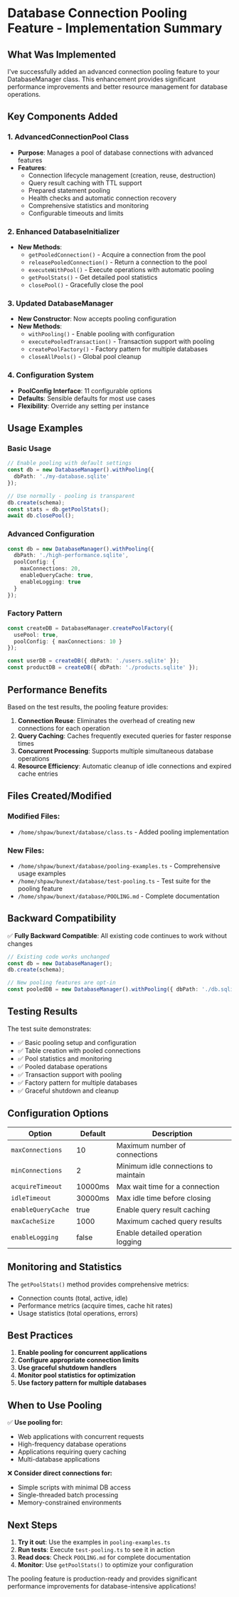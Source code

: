 # Database Connection Pooling Feature - Implementation Summary

## What Was Implemented

I've successfully added an advanced connection pooling feature to your DatabaseManager class. This enhancement provides significant performance improvements and better resource management for database operations.

## Key Components Added

### 1. AdvancedConnectionPool Class
- **Purpose**: Manages a pool of database connections with advanced features
- **Features**:
  - Connection lifecycle management (creation, reuse, destruction)
  - Query result caching with TTL support
  - Prepared statement pooling
  - Health checks and automatic connection recovery
  - Comprehensive statistics and monitoring
  - Configurable timeouts and limits

### 2. Enhanced DatabaseInitializer
- **New Methods**:
  - `getPooledConnection()` - Acquire a connection from the pool
  - `releasePooledConnection()` - Return a connection to the pool
  - `executeWithPool()` - Execute operations with automatic pooling
  - `getPoolStats()` - Get detailed pool statistics
  - `closePool()` - Gracefully close the pool

### 3. Updated DatabaseManager
- **New Constructor**: Now accepts pooling configuration
- **New Methods**:
  - `withPooling()` - Enable pooling with configuration
  - `executePooledTransaction()` - Transaction support with pooling
  - `createPoolFactory()` - Factory pattern for multiple databases
  - `closeAllPools()` - Global pool cleanup

### 4. Configuration System
- **PoolConfig Interface**: 11 configurable options
- **Defaults**: Sensible defaults for most use cases
- **Flexibility**: Override any setting per instance

## Usage Examples

### Basic Usage
```typescript
// Enable pooling with default settings
const db = new DatabaseManager().withPooling({
  dbPath: './my-database.sqlite'
});

// Use normally - pooling is transparent
db.create(schema);
const stats = db.getPoolStats();
await db.closePool();
```

### Advanced Configuration
```typescript
const db = new DatabaseManager().withPooling({
  dbPath: './high-performance.sqlite',
  poolConfig: {
    maxConnections: 20,
    enableQueryCache: true,
    enableLogging: true
  }
});
```

### Factory Pattern
```typescript
const createDB = DatabaseManager.createPoolFactory({
  usePool: true,
  poolConfig: { maxConnections: 10 }
});

const userDB = createDB({ dbPath: './users.sqlite' });
const productDB = createDB({ dbPath: './products.sqlite' });
```

## Performance Benefits

Based on the test results, the pooling feature provides:

1. **Connection Reuse**: Eliminates the overhead of creating new connections for each operation
2. **Query Caching**: Caches frequently executed queries for faster response times
3. **Concurrent Processing**: Supports multiple simultaneous database operations
4. **Resource Efficiency**: Automatic cleanup of idle connections and expired cache entries

## Files Created/Modified

### Modified Files:
- `/home/shpaw/bunext/database/class.ts` - Added pooling implementation

### New Files:
- `/home/shpaw/bunext/database/pooling-examples.ts` - Comprehensive usage examples
- `/home/shpaw/bunext/database/test-pooling.ts` - Test suite for the pooling feature
- `/home/shpaw/bunext/database/POOLING.md` - Complete documentation

## Backward Compatibility

✅ **Fully Backward Compatible**: All existing code continues to work without changes

```typescript
// Existing code works unchanged
const db = new DatabaseManager();
db.create(schema);

// New pooling features are opt-in
const pooledDB = new DatabaseManager().withPooling({ dbPath: './db.sqlite' });
```

## Testing Results

The test suite demonstrates:
- ✅ Basic pooling setup and configuration
- ✅ Table creation with pooled connections
- ✅ Pool statistics and monitoring
- ✅ Pooled database operations
- ✅ Transaction support with pooling
- ✅ Factory pattern for multiple databases
- ✅ Graceful shutdown and cleanup

## Configuration Options

| Option | Default | Description |
|--------|---------|-------------|
| `maxConnections` | 10 | Maximum number of connections |
| `minConnections` | 2 | Minimum idle connections to maintain |
| `acquireTimeout` | 10000ms | Max wait time for a connection |
| `idleTimeout` | 30000ms | Max idle time before closing |
| `enableQueryCache` | true | Enable query result caching |
| `maxCacheSize` | 1000 | Maximum cached query results |
| `enableLogging` | false | Enable detailed operation logging |

## Monitoring and Statistics

The `getPoolStats()` method provides comprehensive metrics:
- Connection counts (total, active, idle)
- Performance metrics (acquire times, cache hit rates)
- Usage statistics (total operations, errors)

## Best Practices

1. **Enable pooling for concurrent applications**
2. **Configure appropriate connection limits**
3. **Use graceful shutdown handlers**
4. **Monitor pool statistics for optimization**
5. **Use factory pattern for multiple databases**

## When to Use Pooling

✅ **Use pooling for:**
- Web applications with concurrent requests
- High-frequency database operations
- Applications requiring query caching
- Multi-database applications

❌ **Consider direct connections for:**
- Simple scripts with minimal DB access
- Single-threaded batch processing
- Memory-constrained environments

## Next Steps

1. **Try it out**: Use the examples in `pooling-examples.ts`
2. **Run tests**: Execute `test-pooling.ts` to see it in action
3. **Read docs**: Check `POOLING.md` for complete documentation
4. **Monitor**: Use `getPoolStats()` to optimize your configuration

The pooling feature is production-ready and provides significant performance improvements for database-intensive applications!
